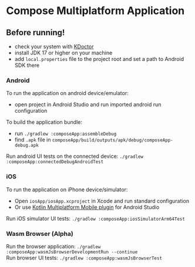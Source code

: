 # Compose Multiplatform Application

## Before running!
 - check your system with [KDoctor](https://github.com/Kotlin/kdoctor)  
 - install JDK 17 or higher on your machine  
 - add `local.properties` file to the project root and set a path to Android SDK there  

### Android
To run the application on android device/emulator:  
 - open project in Android Studio and run imported android run configuration  

To build the application bundle:  
 - run `./gradlew :composeApp:assembleDebug`  
 - find `.apk` file in `composeApp/build/outputs/apk/debug/composeApp-debug.apk`  

Run android UI tests on the connected device: `./gradlew :composeApp:connectedDebugAndroidTest`

### iOS
To run the application on iPhone device/simulator:  
 - Open `iosApp/iosApp.xcproject` in Xcode and run standard configuration  
 - Or use [Kotlin Multiplatform Mobile plugin](https://plugins.jetbrains.com/plugin/14936-kotlin-multiplatform-mobile) for Android Studio  

Run iOS simulator UI tests: `./gradlew :composeApp:iosSimulatorArm64Test`  

### Wasm Browser (Alpha)
Run the browser application: `./gradlew :composeApp:wasmJsBrowserDevelopmentRun --continue`  
Run browser UI tests: `./gradlew :composeApp:wasmJsBrowserTest`  

